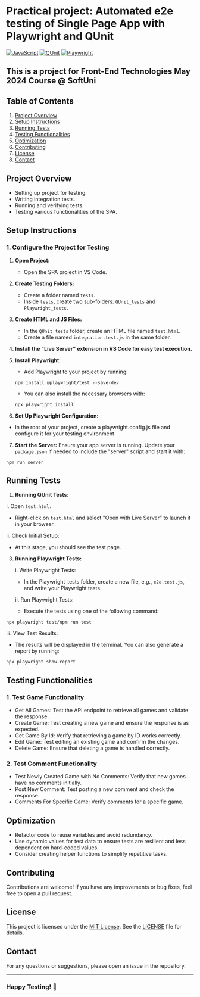 # Practical project: Automated e2e testing of Single Page App with Playwright and QUnit
[![JavaScript](https://img.shields.io/badge/Made%20with-JavaScript-F7DF1E.svg)](https://developer.mozilla.org/en-US/docs/Web/JavaScript)
[![QUnit](https://img.shields.io/badge/tested%20with-QUnit-9C4CB4.svg)](https://qunitjs.com/)
[![Playwright](https://img.shields.io/badge/tested%20with-Playwright-6E40C9.svg)](https://playwright.dev/)

## This is a project for Front-End Technologies May 2024 Course @ SoftUni

## Table of Contents

1. [Project Overview](#project-overview)
2. [Setup Instructions](#setup-instructions)
3. [Running Tests](#running-tests)
4. [Testing Functionalities](#testing-functionalities)
5. [Optimization](#optimization)
6. [Contributing](#Contributing)
7. [License](#License)
8. [Contact](#Contact)

## Project Overview

- Setting up project for testing.
- Writing integration tests.
- Running and verifying tests.
- Testing various functionalities of the SPA.

## Setup Instructions

### 1. Configure the Project for Testing

1. **Open Project:**
   - Open the SPA project in VS Code.

2. **Create Testing Folders:**
   - Create a folder named `tests`.
   - Inside `tests`, create two sub-folders: `QUnit_tests` and `Playwright_tests`.

3. **Create HTML and JS Files:**
   - In the `QUnit_tests` folder, create an HTML file named `test.html`.
   - Create a file named `integration.test.js` in the same folder.

4. **Install the "Live Server" extension in VS Code for easy test execution.**
   
5. **Install Playwright:**
   
   - Add Playwright to your project by running:
  
   ```
   npm install @playwright/test --save-dev
   ```
   
   - You can also install the necessary browsers with:
  
   ```
   npx playwright install
   ```

7. **Set Up Playwright Configuration:**
- In the root of your project, create a playwright.config.js file and configure it for your testing environment

7. **Start the Server:**
Ensure your app server is running. Update your `package.json` if needed to include the "server" script and start it with:

```
npm run server
```

## Running Tests

1. **Running QUnit Tests:**
   
i. Open `test.html:`

   - Right-click on `test.html` and select "Open with Live Server" to launch it in your browser.
     
ii. Check Initial Setup:

   - At this stage, you should see the test page.
     
3. **Running Playwright Tests:**
   
    i. Write Playwright Tests:

   - In the Playwright_tests folder, create a new file, e.g., `e2e.test.js`, and write your Playwright tests.
     
   ii. Run Playwright Tests:

   - Execute the tests using one of the following command:
          
```
npx playwright test/npm run test
```

   iii. View Test Results:

   - The results will be displayed in the terminal. You can also generate a report by running:
   
```
npx playwright show-report
```

## Testing Functionalities

### 1. **Test Game Functionality**
   - Get All Games: Test the API endpoint to retrieve all games and validate the response.
   - Create Game: Test creating a new game and ensure the response is as expected.
   - Get Game By Id: Verify that retrieving a game by ID works correctly.
   - Edit Game: Test editing an existing game and confirm the changes.
   - Delete Game: Ensure that deleting a game is handled correctly.
     
### 2. **Test Comment Functionality**
   - Test Newly Created Game with No Comments: Verify that new games have no comments initially.
   - Post New Comment: Test posting a new comment and check the response.
   - Comments For Specific Game: Verify comments for a specific game.

## Optimization

   - Refactor code to reuse variables and avoid redundancy.
   - Use dynamic values for test data to ensure tests are resilient and less dependent on hard-coded values.
   - Consider creating helper functions to simplify repetitive tasks.
     
## Contributing
Contributions are welcome! If you have any improvements or bug fixes, feel free to open a pull request.

## License
This project is licensed under the [MIT License](LICENSE). See the [LICENSE](LICENSE) file for details.

## Contact
For any questions or suggestions, please open an issue in the repository.

---
### Happy Testing! 🚀
